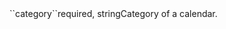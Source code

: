 <tr><td>``category``</td><td>required, string</td><td>Category of a calendar.</td><td></td><td></td></tr>
